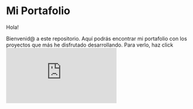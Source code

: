 # Mi Portafolio 

Hola!

Bienvenid@ a este repositorio. Aquí podrás encontrar mi portafolio con los proyectos que más he disfrutado desarrollando. Para verlo, haz click ![aquí](https://github.com/Wen-Na/Portafolio/blob/main/Portafolio.pdf)

